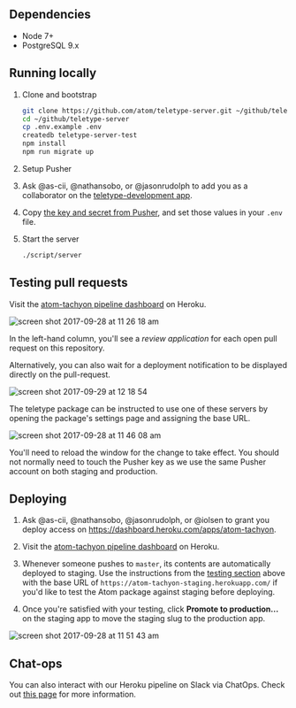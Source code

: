 ## Dependencies

- Node 7+
- PostgreSQL 9.x

## Running locally

1. Clone and bootstrap

    ```sh
    git clone https://github.com/atom/teletype-server.git ~/github/teletype-server
    cd ~/github/teletype-server
    cp .env.example .env
    createdb teletype-server-test
    npm install
    npm run migrate up
    ```

2. Setup Pusher
  1. Ask @as-cii, @nathansobo, or @jasonrudolph to add you as a collaborator on the [teletype-development app](https://dashboard.pusher.com/apps/348824).
  2. Copy [the key and secret from Pusher](https://dashboard.pusher.com/apps/348824/keys), and set those values in your `.env` file.

3. Start the server

    ```sh
    ./script/server
    ```

## Testing pull requests

Visit the [atom-tachyon pipeline dashboard](https://dashboard.heroku.com/pipelines/7b6e5b11-ca97-402a-8b3f-b48f2d1645cf) on Heroku.

![screen shot 2017-09-28 at 11 26 18 am](https://user-images.githubusercontent.com/1789/30981846-dc160a56-a442-11e7-89f8-21e379f91c96.png)

In the left-hand column, you'll see a *review application* for each open pull request on this repository.

Alternatively, you can also wait for a deployment notification to be displayed directly on the pull-request.

![screen shot 2017-09-29 at 12 18 54](https://user-images.githubusercontent.com/482957/31011960-649b70be-a510-11e7-9d7c-b8a5a3b8e630.png)

The teletype package can be instructed to use one of these servers by opening the package's settings page and assigning the base URL.

![screen shot 2017-09-28 at 11 46 08 am](https://user-images.githubusercontent.com/1789/30982114-b918d8ca-a443-11e7-83d3-65f0e35e99c3.png)

You'll need to reload the window for the change to take effect. You should not normally need to touch the Pusher key as we use the same Pusher account on both staging and production.

## Deploying

1. Ask @as-cii, @nathansobo, @jasonrudolph, or @iolsen to grant you deploy access on https://dashboard.heroku.com/apps/atom-tachyon.

2. Visit the [atom-tachyon pipeline dashboard](https://dashboard.heroku.com/pipelines/7b6e5b11-ca97-402a-8b3f-b48f2d1645cf) on Heroku.

3. Whenever someone pushes to `master`, its contents are automatically deployed to staging. Use the instructions from the [testing section](#Testing) above with the base URL of `https://atom-tachyon-staging.herokuapp.com/` if you'd like to test the Atom package against staging before deploying.

4. Once you're satisfied with your testing, click **Promote to production...** on the staging app to move the staging slug to the production app.

![screen shot 2017-09-28 at 11 51 43 am](https://user-images.githubusercontent.com/1789/30982049-8eef0d9e-a443-11e7-8e2b-bf143dbd24a4.png)

## Chat-ops

You can also interact with our Heroku pipeline on Slack via ChatOps. Check out [this page](https://devcenter.heroku.com/articles/chatops) for more information.
